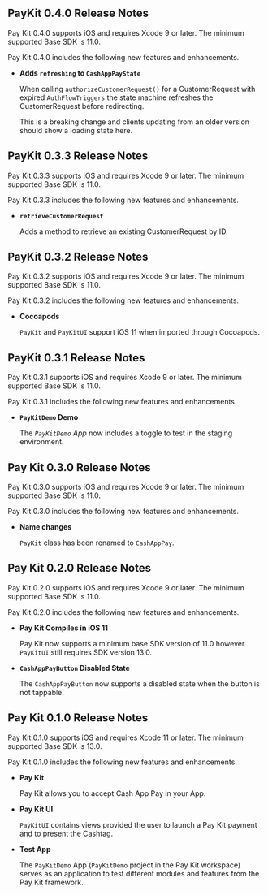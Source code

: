 ## PayKit 0.4.0 Release Notes

Pay Kit 0.4.0 supports iOS and requires Xcode 9 or later. The minimum supported Base SDK is 11.0.

Pay Kit 0.4.0 includes the following new features and enhancements.

- **Adds `refreshing` to `CashAppPayState`**

   When calling `authorizeCustomerRequest()` for a CustomerRequest with expired `AuthFlowTriggers` the state machine refreshes the CustomerRequest before redirecting.

   This is a breaking change and clients updating from an older version should show a loading state here.

## PayKit 0.3.3 Release Notes

Pay Kit 0.3.3 supports iOS and requires Xcode 9 or later. The minimum supported Base SDK is 11.0.

Pay Kit 0.3.3 includes the following new features and enhancements.

- **`retrieveCustomerRequest`**

   Adds a method to retrieve an existing CustomerRequest by ID.

## PayKit 0.3.2 Release Notes

Pay Kit 0.3.2 supports iOS and requires Xcode 9 or later. The minimum supported Base SDK is 11.0.

Pay Kit 0.3.2 includes the following new features and enhancements.

- **Cocoapods**

   `PayKit` and `PayKitUI` support iOS 11 when imported through Cocoapods.

## PayKit 0.3.1 Release Notes

Pay Kit 0.3.1 supports iOS and requires Xcode 9 or later. The minimum supported Base SDK is 11.0.

Pay Kit 0.3.1 includes the following new features and enhancements.

- **`PayKitDemo` Demo**

   The *`PayKitDemo` App* now includes a toggle to test in the staging environment.

## Pay Kit 0.3.0 Release Notes
Pay Kit 0.3.0 supports iOS and requires Xcode 9 or later. The minimum supported Base SDK is 11.0.

Pay Kit 0.3.0 includes the following new features and enhancements.

- **Name changes**

   `PayKit` class has been renamed to `CashAppPay`.

## Pay Kit 0.2.0 Release Notes

Pay Kit 0.2.0 supports iOS and requires Xcode 9 or later. The minimum supported Base SDK is 11.0.

Pay Kit 0.2.0 includes the following new features and enhancements.

- **Pay Kit Compiles in iOS 11**

   Pay Kit now supports a minimum base SDK version of 11.0 however `PayKitUI` still requires SDK version 13.0.

- **`CashAppPayButton` Disabled State**

   The `CashAppPayButton` now supports a disabled state when the button is not tappable.

## Pay Kit 0.1.0 Release Notes

Pay Kit 0.1.0 supports iOS and requires Xcode 11 or later. The minimum supported Base SDK is 13.0.

Pay Kit 0.1.0 includes the following new features and enhancements.

- **Pay Kit**

   Pay Kit allows you to accept Cash App Pay in your App.

- **Pay Kit UI**

  `PayKitUI` contains views provided the user to launch a Pay Kit payment and to present the Cashtag.

- **Test App**

  The `PayKitDemo` App (`PayKitDemo` project in the Pay Kit workspace) serves as an application to test different modules and features from
      the Pay Kit framework.
